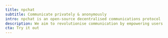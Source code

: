 ```yaml
---
title: npchat
subtitle: Communicate privately & anonymously
intro: npchat is an open-source decentralised communications protocol
description: We aim to revolutionise communication by empowering users. Use it, host it & build with it. Official iOS & Android apps coming soon.
cta: Try it out
---
```

